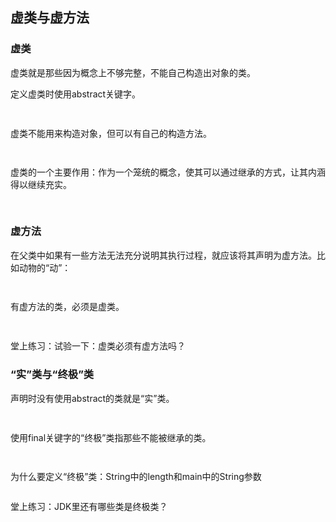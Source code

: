 ## 虚类与虚方法

### 虚类

虚类就是那些因为概念上不够完整，不能自己构造出对象的类。

定义虚类时使用abstract关键字。

```java
 
```

虚类不能用来构造对象，但可以有自己的构造方法。

```java
 
```

虚类的一个主要作用：作为一个笼统的概念，使其可以通过继承的方式，让其内涵得以继续充实。

```java
 
```

### 虚方法

在父类中如果有一些方法无法充分说明其执行过程，就应该将其声明为虚方法。比如动物的“动”：

```java
 
```

有虚方法的类，必须是虚类。

```java
 
```

堂上练习：试验一下：虚类必须有虚方法吗？

### “实”类与“终极”类

声明时没有使用abstract的类就是“实”类。

```java
 
```

使用final关键字的“终极”类指那些不能被继承的类。

```java
 
```

为什么要定义“终极”类：String中的length和main中的String参数

```java

```

堂上练习：JDK里还有哪些类是终极类？